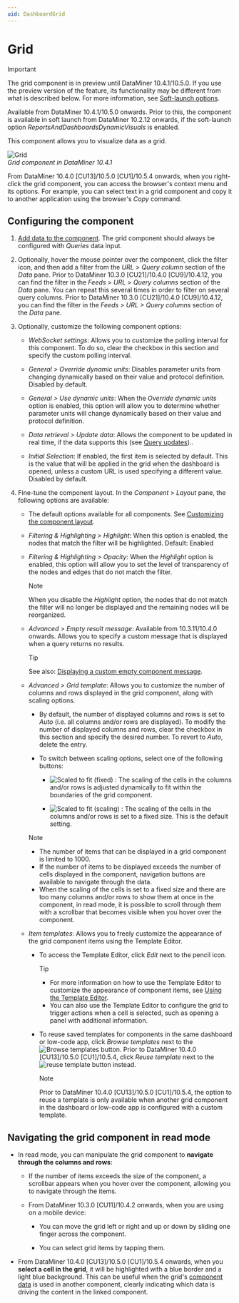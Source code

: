 ```yaml
---
uid: DashboardGrid
---
```


# Grid

> [!IMPORTANT]
> The grid component is in preview until DataMiner 10.4.1/10.5.0. If you use the preview version of the feature, its functionality may be different from what is described below. For more information, see [Soft-launch options](xref:SoftLaunchOptions).

Available from DataMiner 10.4.1/10.5.0 onwards<!--RN 34761-->. Prior to this, the component is available in soft launch from DataMiner 10.2.12 onwards, if the soft-launch option *ReportsAndDashboardsDynamicVisuals* is enabled.

This component allows you to visualize data as a grid.

![Grid](~/user-guide/images/Grid.png)<br>*Grid component in DataMiner 10.4.1*

From DataMiner 10.4.0 [CU13]/10.5.0 [CU1]/10.5.4 onwards<!--RN 42128-->, when you right-click the grid component, you can access the browser's context menu and its options. For example, you can select text in a grid component and copy it to another application using the browser's *Copy* command.

## Configuring the component

1. [Add data to the component](xref:Adding_data_to_component). The grid component should always be configured with *Queries* data input.

1. Optionally, hover the mouse pointer over the component, click the filter icon, and then add a filter from the *URL* > *Query column* section of the *Data* pane. Prior to DataMiner 10.3.0 [CU21]/10.4.0 [CU9]/10.4.12<!--RN 41141-->, you can find the filter in the *Feeds* > *URL* > *Query columns* section of the *Data* pane. You can repeat this several times in order to filter on several query columns<!--RN 34761-->. Prior to DataMiner 10.3.0 [CU21]/10.4.0 [CU9]/10.4.12<!--RN 41141-->, you can find the filter in the *Feeds > URL > Query columns* section of the *Data* pane.

1. Optionally, customize the following component options:

   - *WebSocket settings*: Allows you to customize the polling interval for this component. To do so, clear the checkbox in this section and specify the custom polling interval.

   - *General > Override dynamic units*: Disables parameter units from changing dynamically based on their value and protocol definition. Disabled by default.

   - *General > Use dynamic units*: When the *Override dynamic units* option is enabled, this option will allow you to determine whether parameter units will change dynamically based on their value and protocol definition.

   - *Data retrieval > Update data*: Allows the component to be updated in real time, if the data supports this (see [Query updates](xref:Query_updates)).<!--RN 37269-->.

   - *Initial Selection*: If enabled, the first item is selected by default. This is the value that will be applied in the grid when the dashboard is opened, unless a custom URL is used specifying a different value. Disabled by default.

1. Fine-tune the component layout. In the *Component* > *Layout* pane, the following options are available:

   - The default options available for all components. See [Customizing the component layout](xref:Customize_Component_Layout).

   - *Filtering & Highlighting > Highlight*: When this option is enabled, the nodes that match the filter will be highlighted. Default: Enabled

   - *Filtering & Highlighting > Opacity*: When the *Highlight* option is enabled, this option will allow you to set the level of transparency of the nodes and edges that do not match the filter.

     > [!NOTE]
     > When you disable the *Highlight* option, the nodes that do not match the filter will no longer be displayed and the remaining nodes will be reorganized.

   - *Advanced > Empty result message*: Available from 10.3.11/10.4.0 onwards<!-- RN 37173 -->. Allows you to specify a custom message that is displayed when a query returns no results.

     > [!TIP]
     > See also: [Displaying a custom empty component message](xref:Tutorial_Dashboards_Displaying_a_custom_empty_component_message).

   - *Advanced > Grid template*: Allows you to customize the number of columns and rows displayed in the grid component, along with scaling options<!--RN 34761 + 34781-->.

     - By default, the number of displayed columns and rows is set to *Auto* (i.e. all columns and/or rows are displayed). To modify the number of displayed columns and rows, clear the checkbox in this section and specify the desired number. To revert to *Auto*, delete the entry.

     - To switch between scaling options, select one of the following buttons:

       - ![Scaled to fit (fixed)](~/user-guide/images/Fixed.png) : The scaling of the cells in the columns and/or rows is adjusted dynamically to fit within the boundaries of the grid component.

       - ![Scaled to fit (scaling)](~/user-guide/images/Scaling.png) : The scaling of the cells in the columns and/or rows is set to a fixed size. This is the default setting.

     > [!NOTE]
     >
     > - The number of items that can be displayed in a grid component is limited to 1000<!--RN 37699-->.
     > - If the number of items to be displayed exceeds the number of cells displayed in the component, navigation buttons are available to navigate through the data<!--RN 34761-->.
     > - When the scaling of the cells is set to a fixed size and there are too many columns and/or rows to show them at once in the component, in read mode, it is possible to scroll through them with a scrollbar that becomes visible when you hover over the component<!--RN 37699-->.

   - *Item templates*: Allows you to freely customize the appearance of the grid component items using the Template Editor<!--RN 34761-->.

     - To access the Template Editor, click *Edit* next to the pencil icon.

       > [!TIP]
       >
       > - For more information on how to use the Template Editor to customize the appearance of component items, see [Using the Template Editor](xref:Template_Editor).
       > - You can also use the Template Editor to configure the grid to trigger actions when a cell is selected, such as opening a panel with additional information.

     - To reuse saved templates for components in the same dashboard or low-code app, click *Browse templates* next to the ![Browse templates](~/user-guide/images/Browse_Templates.png) button<!--RN 42226-->. Prior to DataMiner 10.4.0 [CU13]/10.5.0 [CU1]/10.5.4, click *Reuse template* next to the ![reuse template](~/user-guide/images/Reuse_Template.png) button instead<!--RN 34948-->.

       > [!NOTE]
       > Prior to DataMiner 10.4.0 [CU13]/10.5.0 [CU1]/10.5.4, the option to reuse a template is only available when another grid component in the dashboard or low-code app is configured with a custom template.

## Navigating the grid component in read mode

- In read mode, you can manipulate the grid component to **navigate through the columns and rows**:

  - If the number of items exceeds the size of the component, a scrollbar appears when you hover over the component, allowing you to navigate through the items.

  - From DataMiner 10.3.0 [CU11]/10.4.2 onwards<!--RN 38191-->, when you are using on a mobile device:

    - You can move the grid left or right and up or down by sliding one finger across the component.

    - You can select grid items by tapping them.

- From DataMiner 10.4.0 [CU13]/10.5.0 [CU1]/10.5.4 onwards<!--RN 42322-->, when you **select a cell in the grid**, it will be highlighted with a blue border and a light blue background. This can be useful when the grid's [component data](xref:Component_Data) is used in another component, clearly indicating which data is driving the content in the linked component.
